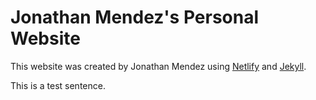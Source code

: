 # Jonathan Mendez's Personal Website

This website was created by Jonathan Mendez using [Netlify](https://www.netlify.com) and [Jekyll](https://jekyllrb.com).

This is a test sentence.

